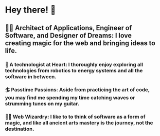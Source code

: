 # Hey there! 👋

## 🙋‍♂️ Architect of Applications, Engineer of Software, and Designer of Dreams: I love creating magic for the web and bringing ideas to life.

### 🌌 A technologist at Heart: I thoroughly enjoy exploring all technologies from robotics to energy systems and all the software in between.

### 🏄 Passtime Passions: Aside from practicing the art of code, you may find me spending my time catching waves or strumming tunes on my guitar.

### 🧙‍♂️ Web Wizardry: I like to to think of software as a form of magic, and like all ancient arts mastery is the journey, not the destination. 

